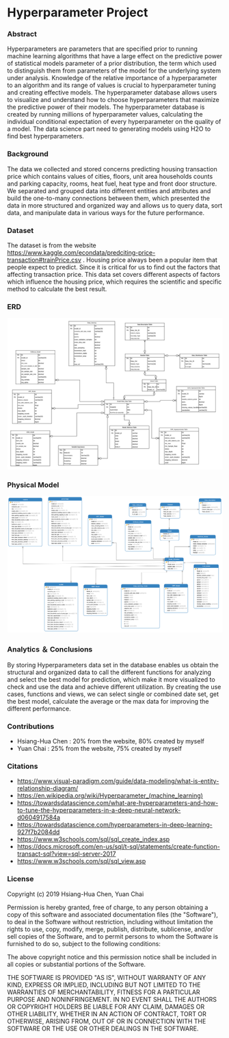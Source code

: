# Hyperparameter Project

### Abstract
Hyperparameters are parameters that are specified prior to running machine learning algorithms that have a large effect on the predictive power of statistical models parameter of a prior distribution, the term which used to distinguish them from parameters of the model for the underlying system under analysis. Knowledge of the relative importance of a hyperparameter to an algorithm and its range of values is crucial to hyperparameter tuning and creating effective models.
The hyperparameter database allows users to visualize and understand how to choose hyperparameters that maximize the predictive power of their models. The hyperparameter database is created by running millions of hyperparameter values, calculating the individual conditional expectation of every hyperparameter on the quality of a model. The data science part need to generating models using H2O to find best hyperparameters.


### Background
The data we collected and stored concerns predicting housing transaction price which contains values of  cities, floors, unit area households counts and parking capacity, rooms, heat fuel, heat type and front door structure. We separated and grouped data into different entities and attributes and build the one-to-many connections between them, which presented the data in more structured and organized way and allows us to query data, sort data, and manipulate data in various ways for the future performance.

### Dataset
The dataset is from the website https://www.kaggle.com/econdata/predciting-price-transaction#trainPrice.csv . Housing price always been a popular item that people expect to predict. Since it is critical for us to find out the factors that affecting transaction price. This data set covers different aspects of factors which influence the housing price, which requires the scientific and specific method to calculate the best result. 

### ERD
![ERD](https://github.com/INFO6105-Spring19/hyperparameter-db-project-ds07/blob/master/DB/report/images/NERD.png)


### Physical Model
![PM](https://github.com/INFO6105-Spring19/hyperparameter-db-project-ds07/blob/master/DB/report/images/PM.png)

### Analytics ＆ Conclusions 
By storing Hyperparameters data set in the database enables us obtain the structural and organized data to call the different functions for analyzing and select the best model for prediction, which make it more visualized to check and use the data and achieve different utilization. By creating the use cases, functions and views, we can select single or combined date set, get the best model, calculate the average or the max data for improving the different performance. 

### Contributions 
- Hsiang-Hua Chen : 20% from the website, 80% created by myself
- Yuan Chai : 25% from the website, 75% created by myself

### Citations
-  https://www.visual-paradigm.com/guide/data-modeling/what-is-entity-relationship-diagram/
-  https://en.wikipedia.org/wiki/Hyperparameter_(machine_learning)
-  https://towardsdatascience.com/what-are-hyperparameters-and-how-to-tune-the-hyperparameters-in-a-deep-neural-network-d0604917584a
-  https://towardsdatascience.com/hyperparameters-in-deep-learning-927f7b2084dd
-  https://www.w3schools.com/sql/sql_create_index.asp
-  https://docs.microsoft.com/en-us/sql/t-sql/statements/create-function-transact-sql?view=sql-server-2017
-  https://www.w3schools.com/sql/sql_view.asp

### License
Copyright (c) 2019 Hsiang-Hua Chen, Yuan Chai <br>

Permission is hereby granted, free of charge, to any person obtaining a copy of this software and associated documentation files (the "Software"), to deal in the Software without restriction, including without limitation the rights to use, copy, modify, merge, publish, distribute, sublicense, and/or sell copies of the Software, and to permit persons to whom the Software is furnished to do so, subject to the following conditions:<br>

The above copyright notice and this permission notice shall be included in all copies or substantial portions of the Software.<br>

THE SOFTWARE IS PROVIDED "AS IS", WITHOUT WARRANTY OF ANY KIND, EXPRESS OR IMPLIED, INCLUDING BUT NOT LIMITED TO THE WARRANTIES OF MERCHANTABILITY, FITNESS FOR A PARTICULAR PURPOSE AND NONINFRINGEMENT. IN NO EVENT SHALL THE AUTHORS OR COPYRIGHT HOLDERS BE LIABLE FOR ANY CLAIM, DAMAGES OR OTHER LIABILITY, WHETHER IN AN ACTION OF CONTRACT, TORT OR OTHERWISE, ARISING FROM, OUT OF OR IN CONNECTION WITH THE SOFTWARE OR THE USE OR OTHER DEALINGS IN THE SOFTWARE.


